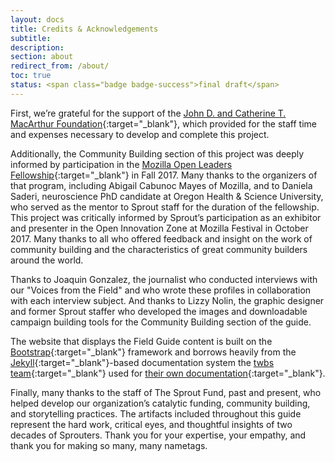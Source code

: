 ```yaml
---
layout: docs
title: Credits & Acknowledgements
subtitle:
description:
section: about
redirect_from: /about/
toc: true
status: <span class="badge badge-success">final draft</span>
---
```


First, we’re grateful for the support of the [John D. and Catherine T. MacArthur Foundation](https://www.macfound.org/){:target="_blank"}, which provided for the staff time and expenses necessary to develop and complete this project.

Additionally, the Community Building section of this project was deeply informed by participation in the [Mozilla Open Leaders Fellowship](https://foundation.mozilla.org/opportunity/mozilla-open-leaders/){:target="_blank"} in Fall 2017. Many thanks to the organizers of that program, including Abigail Cabunoc Mayes of Mozilla, and to Daniela Saderi, neuroscience PhD candidate at Oregon Health & Science University, who served as the mentor to Sprout staff for the duration of the fellowship. This project was critically informed by Sprout’s participation as an exhibitor and presenter in the Open Innovation Zone at Mozilla Festival in October 2017. Many thanks to all who offered feedback and insight on the work of community building and the characteristics of great community builders around the world.

Thanks to Joaquin Gonzalez, the journalist who conducted interviews with our "Voices from the Field" and who wrote these profiles in collaboration with each interview subject. And thanks to Lizzy Nolin, the graphic designer and former Sprout staffer who developed the images and downloadable campaign building tools for the Community Building section of the guide.

The website that displays the Field Guide content is built on the [Bootstrap](https://getbootstrap.com/){:target="_blank"} framework and borrows heavily from the [Jekyll](https://jekyllrb.com/){:target="_blank"}-based documentation system the [twbs team](https://github.com/twbs/){:target="_blank"} used for [their own documentation](https://getbootstrap.com/docs/){:target="_blank"}.

Finally, many thanks to the staff of The Sprout Fund, past and present, who helped develop our organization’s catalytic funding, community building, and storytelling practices. The artifacts included throughout this guide represent the hard work, critical eyes, and thoughtful insights of two decades of Sprouters. Thank you for your expertise, your empathy, and thank you for making so many, many nametags.
